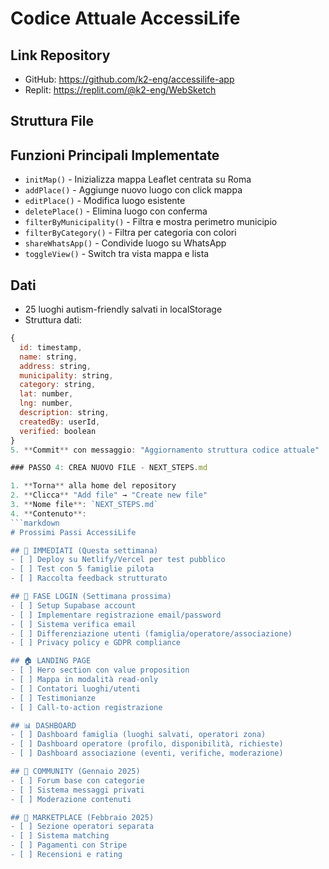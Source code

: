 # Codice Attuale AccessiLife

## Link Repository
- GitHub: https://github.com/k2-eng/accessilife-app
- Replit: https://replit.com/@k2-eng/WebSketch

## Struttura File
## Funzioni Principali Implementate
- `initMap()` - Inizializza mappa Leaflet centrata su Roma
- `addPlace()` - Aggiunge nuovo luogo con click mappa
- `editPlace()` - Modifica luogo esistente  
- `deletePlace()` - Elimina luogo con conferma
- `filterByMunicipality()` - Filtra e mostra perimetro municipio
- `filterByCategory()` - Filtra per categoria con colori
- `shareWhatsApp()` - Condivide luogo su WhatsApp
- `toggleView()` - Switch tra vista mappa e lista

## Dati
- 25 luoghi autism-friendly salvati in localStorage
- Struttura dati:
```javascript
{
  id: timestamp,
  name: string,
  address: string,
  municipality: string,
  category: string,
  lat: number,
  lng: number,
  description: string,
  createdBy: userId,
  verified: boolean
}
5. **Commit** con messaggio: "Aggiornamento struttura codice attuale"

### PASSO 4: CREA NUOVO FILE - NEXT_STEPS.md

1. **Torna** alla home del repository
2. **Clicca** "Add file" → "Create new file"
3. **Nome file**: `NEXT_STEPS.md`
4. **Contenuto**:
```markdown
# Prossimi Passi AccessiLife

## 🎯 IMMEDIATI (Questa settimana)
- [ ] Deploy su Netlify/Vercel per test pubblico
- [ ] Test con 5 famiglie pilota
- [ ] Raccolta feedback strutturato

## 🔐 FASE LOGIN (Settimana prossima)
- [ ] Setup Supabase account
- [ ] Implementare registrazione email/password
- [ ] Sistema verifica email
- [ ] Differenziazione utenti (famiglia/operatore/associazione)
- [ ] Privacy policy e GDPR compliance

## 🏠 LANDING PAGE
- [ ] Hero section con value proposition
- [ ] Mappa in modalità read-only
- [ ] Contatori luoghi/utenti
- [ ] Testimonianze
- [ ] Call-to-action registrazione

## 📊 DASHBOARD
- [ ] Dashboard famiglia (luoghi salvati, operatori zona)
- [ ] Dashboard operatore (profilo, disponibilità, richieste)
- [ ] Dashboard associazione (eventi, verifiche, moderazione)

## 💬 COMMUNITY (Gennaio 2025)
- [ ] Forum base con categorie
- [ ] Sistema messaggi privati
- [ ] Moderazione contenuti

## 💼 MARKETPLACE (Febbraio 2025)
- [ ] Sezione operatori separata
- [ ] Sistema matching
- [ ] Pagamenti con Stripe
- [ ] Recensioni e rating
